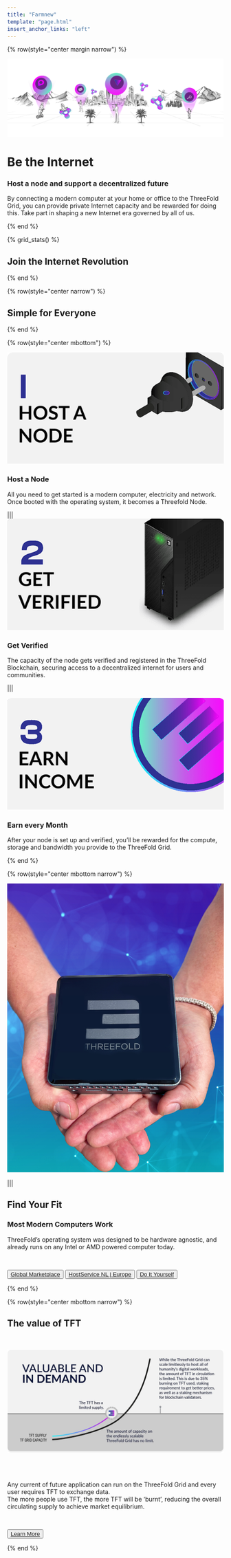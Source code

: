 ```yaml
---
title: "Farmnew"
template: "page.html"
insert_anchor_links: "left"
---
```


<!-- section 1 (be the Internet) -->

{% row(style="center margin narrow") %}

![](grid_wide_1.png)

# Be the **Internet**
### Host a node and support a decentralized future

By connecting a modern computer at your home or office to the ThreeFold Grid, you can provide private Internet capacity and be rewarded for doing this. Take part in shaping a new Internet era governed by all of us. 

{% end %}

<!-- section 2 (Map) -->

{% grid_stats() %}

## Join the **Internet Revolution**

{% end %}

<!-- section 3 -->

{% row(style="center narrow") %}

## Simple for Everyone

{% end %}

{% row(style="center mbottom") %}

![Image](host.png#mx-auto)
<br>

### Host a Node

All you need to get started is a modern computer, electricity and network. Once booted with the operating system, it becomes a Threefold Node. 


|||
![Image](verif.png#mx-auto)
<br>

### Get Verified

The capacity of the node gets verified and registered in the ThreeFold Blockchain, securing access to a decentralized internet for users and communities.


|||

![Image](earn.png#mx-auto)
<br>

### Earn every Month
After your node is set up and verified, you’ll be rewarded for the compute, storage and bandwidth you provide to the ThreeFold Grid.


{% end %}


<!-- section 4  -->

{% row(style="center mbottom narrow") %}

![](3nodehands.jpeg#mx-auto#medium)

|||

## Find Your Fit
### Most **Modern Computers Work**

ThreeFold’s operating system was designed to be hardware agnostic, and already  runs on any Intel or AMD powered computer today. 

<br>

<button>[Global Marketplace](https://marketplace.3node.global/)</button>
<button>[HostService NL | Europe](https://hostservice.nl/winkel/)</button>
<button>[Do It Yourself](https://library.threefold.me/info/threefold#/tfgrid/farming/threefold__diy_guide)</button>

{% end %}

<!-- section 5 -->

{% row(style="center mbottom narrow") %}

## The value of **TFT**

<br>

![Image](farm_value_tft.jpg#mx-auto)

<br>
<br>

Any current of future application can run on the ThreeFold Grid and every user requires TFT to exchange data.  <br>
The more people use TFT, the more TFT will be ‘burnt’, reducing the overall circulating supply to achieve market equilibrium.

<br>

<button>[Learn More](/tft)</button>


{% end %}